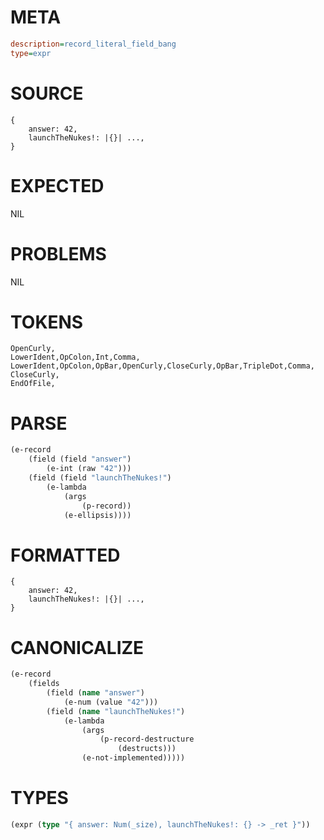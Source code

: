# META
~~~ini
description=record_literal_field_bang
type=expr
~~~
# SOURCE
~~~roc
{
    answer: 42,
    launchTheNukes!: |{}| ...,
}
~~~
# EXPECTED
NIL
# PROBLEMS
NIL
# TOKENS
~~~zig
OpenCurly,
LowerIdent,OpColon,Int,Comma,
LowerIdent,OpColon,OpBar,OpenCurly,CloseCurly,OpBar,TripleDot,Comma,
CloseCurly,
EndOfFile,
~~~
# PARSE
~~~clojure
(e-record
	(field (field "answer")
		(e-int (raw "42")))
	(field (field "launchTheNukes!")
		(e-lambda
			(args
				(p-record))
			(e-ellipsis))))
~~~
# FORMATTED
~~~roc
{
	answer: 42,
	launchTheNukes!: |{}| ...,
}
~~~
# CANONICALIZE
~~~clojure
(e-record
	(fields
		(field (name "answer")
			(e-num (value "42")))
		(field (name "launchTheNukes!")
			(e-lambda
				(args
					(p-record-destructure
						(destructs)))
				(e-not-implemented)))))
~~~
# TYPES
~~~clojure
(expr (type "{ answer: Num(_size), launchTheNukes!: {} -> _ret }"))
~~~
